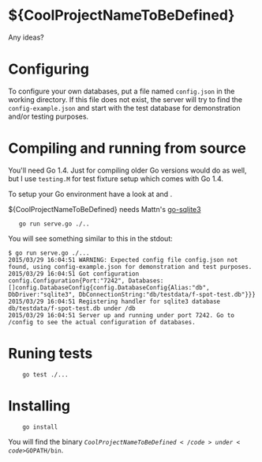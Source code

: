 # ${CoolProjectNameToBeDefined}

Any ideas?

# Configuring

To configure your own databases, put a file named <code>config.json</code> in the working directory. If this file does not exist, the server will
try to find the <code>config-example.json</code> and start with the test database for demonstration and/or testing purposes.

# Compiling and running from source

You'll need Go 1.4. Just for compiling older Go versions would do as well, but I use <code>testing.M</code> for test fixture setup which comes with Go 1.4.

To setup your Go environment have a look at [](https://golang.org/doc/code.html) and [](http://skife.org/golang/2013/03/24/go_dev_env.html).

${CoolProjectNameToBeDefined} needs Mattn's [go-sqlite3](https://github.com/mattn/go-sqlite3)

```
   go run serve.go ./..
```

You will see something similar to this in the stdout:

```
$ go run serve.go ./...
2015/03/29 16:04:51 WARNING: Expected config file config.json not found, using config-example.json for demonstration and test purposes.
2015/03/29 16:04:51 Got configuration config.Configuration{Port:"7242", Databases:[]config.DatabaseConfig{config.DatabaseConfig{Alias:"db", DbDriver:"sqlite3", DbConnectionString:"db/testdata/f-spot-test.db"}}}
2015/03/29 16:04:51 Registering handler for sqlite3 database db/testdata/f-spot-test.db under /db
2015/03/29 16:04:51 Server up and running under port 7242. Go to /config to see the actual configuration of databases.
```

# Runing tests

```
    go test ./...
```

# Installing

```
    go install
```

You will find the binary <code>${CoolProjectNameToBeDefined}</code> under <code>$GOPATH/bin</code>.
